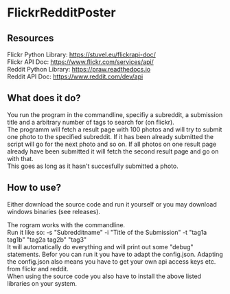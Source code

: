 # FlickrRedditPoster
## Resources

Flickr Python Library: https://stuvel.eu/flickrapi-doc/  
Flickr API Doc: https://www.flickr.com/services/api/  
Reddit Python Library: https://praw.readthedocs.io  
Reddit API Doc: https://www.reddit.com/dev/api  


## What does it do?

You run the program in the commandline, specifiy a subreddit, a submission title and a 
arbitrary number of tags to search for (on flickr).  
The programm will fetch a result page with 100 photos and will try to submit one photo to the specified subreddit.
If it has been already submitted the script will go for the next photo and so on. If all photos on one result page already have been submitted it will fetch the second result page and go on with that.  
This goes as long as it hasn't succesfully submitted a photo.


## How to use?

Either download the source code and run it yourself or you may download windows binaries (see releases).

The rogram works with the commandline.  
Run it like so: -s "Subredditname" -i "Title of the Submission" -t "tag1a tag1b" "tag2a tag2b" "tag3"  
It will automatically do everything and will print out some "debug" statements.
Befor you can run it you have to adapt the config.json.
Adapting the config.json also means you have to get your own api access keys etc. from flickr and reddit.  
When using the source code you also have to install the above listed libraries on your system.
